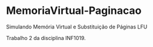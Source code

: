 # MemoriaVirtual-Paginacao
Simulando Memória Virtual e Substituição de Páginas LFU

Trabalho 2 da disciplina INF1019.
